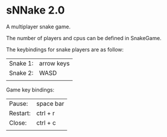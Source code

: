# sNNake 2.0

A multiplayer snake game.

The number of players and cpus can be defined in SnakeGame.

The keybindings for snake players are as follow:

|||
|---|---|
Snake 1:    | arrow keys
Snake 2:    | WASD
|||

Game key bindings:

|||
|---|---|
Pause:      | space bar
Restart:    | ctrl + r
Close:      | ctrl + c
|||
